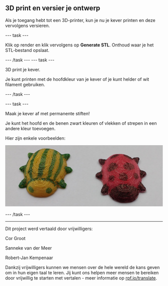 ## 3D print en versier je ontwerp

Als je toegang hebt tot een 3D-printer, kun je nu je kever printen en deze vervolgens versieren.

--- task ---

Klik op render en klik vervolgens op **Generate STL**. Onthoud waar je het STL-bestand opslaat.

--- /task --- --- task ---

3D print je kever.

Je kunt printen met de hoofdkleur van je kever of je kunt helder of wit filament gebruiken.

--- /task ---

--- task ---

Maak je kever af met permanente stiften!

Je kunt het hoofd en de benen zwart kleuren of vlekken of strepen in een andere kleur toevoegen.

Hier zijn enkele voorbeelden:

![schermafbeelding](images/bug-decorated.png)

--- /task ---

***

Dit project werd vertaald door vrijwilligers:

Cor Groot

Sanneke van der Meer

Robert-Jan Kempenaar

Dankzij vrijwilligers kunnen we mensen over de hele wereld de kans geven om in hun eigen taal te leren. Jij kunt ons helpen meer mensen te bereiken door vrijwillig te starten met vertalen - meer informatie op [rpf.io/translate](https://rpf.io/translate).
 




  
